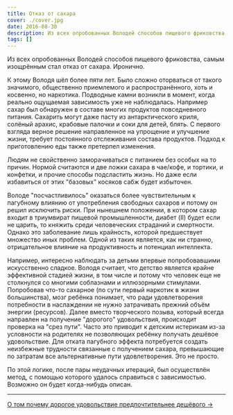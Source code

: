 ```yaml
---
title: Отказ от сахара
cover: ./cover.jpg
date: 2016-08-30
description: Из всех опробованных Володей способов пищевого фриковства, самым изощрённым стал отказ от сахара. Иронично.
tags: []
---
```


Из всех опробованных Володей способов пищевого фриковства, самым изощрённым стал отказ от сахара. Иронично.

К этому Володя шёл более пяти лет. Было сложно оторваться от такого значимого, общественно приемлемого и распространённого, хоть и косвенно, но наркотика.
Подводные камни возникли в момент, когда реально ощущаемая зависимость уже не наблюдалась. Например сахар был обнаружен в составе многих продуктов повседневного питания.
Сахарить могут даже пасту из антарктического криля, солёный арахис, крабовые палочки и соки для детей, блять.
С первого взгляда верное решение направленное на упрощение и улучшение жизни, требует постоянного отслеживания состава продуктов. Подход к приготовлению еды также претерпел изменения.

Людям не свойственно заморачиваться с питанием без особых на то причин. Нормой считаются и две ложки сахара в чае/кофе, и тортики, и конфетки, и прочие способы подсластить жизнь. Но даже если избавиться от этих "базовых" косяков сабж будет избыточен.

Володе "посчастливилось" оказаться более чувствительным к пагубному влиянию от употребления свободных сахаров и потому он решил исключить риски.
При нынешнем положении, в котором сахар входит в триумвират пищевой промышленности, диабет (II) будет если не царить, то княжить среди человеческих страданий и смертности. Однако это заболевание лишь крайность, которой предшествует множество иных проблем. Одной из таких является, как ни странно, отрицательное влияние на продуктивность и потенциал интеллекта.

Например, интересно наблюдать за детьми впервые попробовавшими искусственно сладкое. Володя считает, что детство является крайне эффективной стадией жизни, в том числе и потому что человек еще не столкнулся со многими соблазнами и иллюзорными стимулами. Попробовав что-то сахарное (по сути первый наркотик в жизни большинства), мозг ребёнка понимает, что ради удовлетворения потребности в наслаждении не нужно затрачивать прежний объём энергии (ресурсов). Далее вместо творческого позыва, который всегда направлен на получение "дорогого" удовольствия, происходит проверка на "срез пути". Часто это приводит к детским истерикам из-за условности на родителях не позволяющих ребёнку получать дешёвое удовольствие. Для отката пагубного эффекта потребуется создать неизбежные трудности связанные с получением сахара, превышающие по затратам все альтернативные пути удовлетворения. Это не просто.

По этой логике, после пары неудачных итераций, был осуществлён метод, с помощью которого удалось справиться с зависимостью. Возможно он будет когда-нибудь описан.

---

[О том почему дорогое удовольствие предпочтительнее дешёвого ->](https://someta.site/about-evolution-drugs-and-success)
